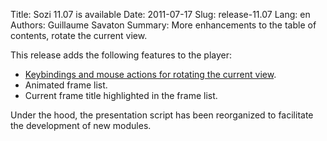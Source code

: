 Title: Sozi 11.07 is available
Date: 2011-07-17
Slug: release-11.07
Lang: en
Authors: Guillaume Savaton
Summary:
    More enhancements to the table of contents, rotate the current view.

This release adds the following features to the player:

* [Keybindings and mouse actions for rotating the current view](https://github.com/sozi-projects/Sozi/issues/50).
* Animated frame list.
* Current frame title highlighted in the frame list.

Under the hood, the presentation script has been reorganized to facilitate the development of new modules.

